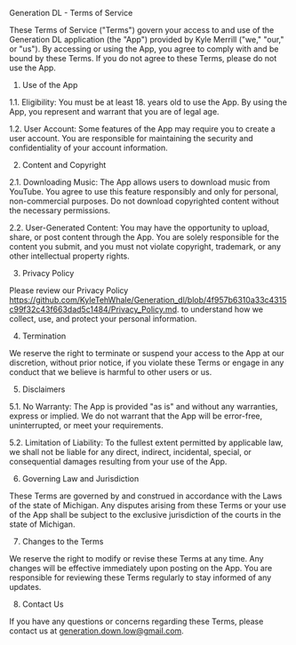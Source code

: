 Generation DL - Terms of Service

These Terms of Service ("Terms") govern your access to and use of the Generation DL application (the "App") provided by Kyle Merrill ("we," "our," or "us"). By accessing or using the App, you agree to comply with and be bound by these Terms. If you do not agree to these Terms, please do not use the App.

1. Use of the App

1.1. Eligibility: You must be at least 18. years old to use the App. By using the App, you represent and warrant that you are of legal age.

1.2. User Account: Some features of the App may require you to create a user account. You are responsible for maintaining the security and confidentiality of your account information.

2. Content and Copyright

2.1. Downloading Music: The App allows users to download music from YouTube. You agree to use this feature responsibly and only for personal, non-commercial purposes. Do not download copyrighted content without the necessary permissions.

2.2. User-Generated Content: You may have the opportunity to upload, share, or post content through the App. You are solely responsible for the content you submit, and you must not violate copyright, trademark, or any other intellectual property rights.

3. Privacy Policy

Please review our Privacy Policy https://github.com/KyleTehWhale/Generation_dl/blob/4f957b6310a33c4315c99f32c43f663dad5c1484/Privacy_Policy.md. to understand how we collect, use, and protect your personal information.

4. Termination

We reserve the right to terminate or suspend your access to the App at our discretion, without prior notice, if you violate these Terms or engage in any conduct that we believe is harmful to other users or us.

5. Disclaimers

5.1. No Warranty: The App is provided "as is" and without any warranties, express or implied. We do not warrant that the App will be error-free, uninterrupted, or meet your requirements.

5.2. Limitation of Liability: To the fullest extent permitted by applicable law, we shall not be liable for any direct, indirect, incidental, special, or consequential damages resulting from your use of the App.

6. Governing Law and Jurisdiction
 
These Terms are governed by and construed in accordance with the Laws of the state of Michigan. Any disputes arising from these Terms or your use of the App shall be subject to the exclusive jurisdiction of the courts in the state of Michigan.

7. Changes to the Terms

We reserve the right to modify or revise these Terms at any time. Any changes will be effective immediately upon posting on the App. You are responsible for reviewing these Terms regularly to stay informed of any updates.

8. Contact Us

If you have any questions or concerns regarding these Terms, please contact us at generation.down.low@gmail.com.

